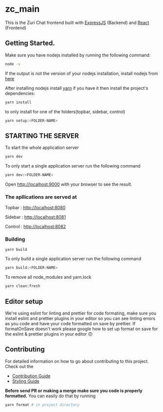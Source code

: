 # zc_main

This is the Zuri Chat frontend built with [ExpressJS](http://expressjs.com/) (Backend) and [React](https://reactjs.org/) (Frontend)

## Getting Started.

Make sure you have nodejs installed by running the following command:

```bash
node -v
```

If the output is not the version of your nodejs installation, install nodejs from [here](https://nodejs.org/en/download/)

After installing nodejs install [yarn](https://www.npmjs.com/package/yarn)
if you have it then install the project's dependencies:

```bash
yarn install
```

to only install for one of the folders(topbar, sidebar, control)

```bash
yarn setup:<FOLDER-NAME>
```

## STARTING THE SERVER

To start the whole application server

```bash
yarn dev
```

To only start a single application server run the following command

```bash
yarn dev:<FOLDER-NAME>
```

Open [http://localhost:9000](http://localhost:9000) with your browser to see the result.

### **The apllications are served at**

Topbar : [http://localhost:8080](http://localhost:8080)

Sidebar : [http://localhost:8081](http://localhost:8080)

Control : [http://localhost:8082](http://localhost:8080)

### **Building**

```bash
yarn build
```

To only build a single application server run the following command

```bash
yarn build:<FOLDER-NAME>
```

To remove all node_modules and yarn.lock

```bash
yarn clean:fresh
```

## Editor setup

We're using eslint for linting and prettier for code formating, make sure you install eslint and prettier plugins in your editor so you can
see linting errors as you code and have your code formatted on save by prettier. If formatOnSave doesn't work please google how to set up
format on save for the eslint & prettier plugins in your editor 🙃

## Contributing

For detailed information on how to go about contributing to this project. Check out the

- [Contribution Guide](docs/CONTRIBUTING.md)
- [Styling Guide](docs/STYLING.md)

**Before send PR or making a merge make sure you code is properly formatted.** You can easily do that by running

```bash
yarn format # in project directory
```
